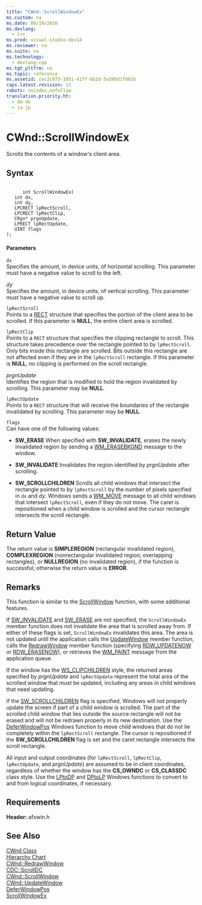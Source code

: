 ```yaml
---
title: "CWnd::ScrollWindowEx"
ms.custom: na
ms.date: 09/19/2016
ms.devlang: 
  - C++
ms.prod: visual-studio-dev14
ms.reviewer: na
ms.suite: na
ms.technology: 
  - devlang-cpp
ms.tgt_pltfrm: na
ms.topic: reference
ms.assetid: cec2c073-1051-41ff-bb2d-5a395d1fd61b
caps.latest.revision: 12
robots: noindex,nofollow
translation.priority.ht: 
  - de-de
  - ja-jp
---
```

# CWnd::ScrollWindowEx
Scrolls the contents of a window's client area.  
  
## Syntax  
  
```  
  
      int ScrollWindowEx(  
   int dx,  
   int dy,  
   LPCRECT lpRectScroll,  
   LPCRECT lpRectClip,  
   CRgn* prgnUpdate,  
   LPRECT lpRectUpdate,  
   UINT flags   
);   
```  
  
#### Parameters  
 `dx`  
 Specifies the amount, in device units, of horizontal scrolling. This parameter must have a negative value to scroll to the left.  
  
 *dy*  
 Specifies the amount, in device units, of vertical scrolling. This parameter must have a negative value to scroll up.  
  
 `lpRectScroll`  
 Points to a [RECT](../vs140/RECT-Structure.md) structure that specifies the portion of the client area to be scrolled. If this parameter is **NULL**, the entire client area is scrolled.  
  
 `lpRectClip`  
 Points to a `RECT` structure that specifies the clipping rectangle to scroll. This structure takes precedence over the rectangle pointed to by `lpRectScroll`. Only bits inside this rectangle are scrolled. Bits outside this rectangle are not affected even if they are in the `lpRectScroll` rectangle. If this parameter is **NULL**, no clipping is performed on the scroll rectangle.  
  
 *prgnUpdate*  
 Identifies the region that is modified to hold the region invalidated by scrolling. This parameter may be **NULL**.  
  
 `lpRectUpdate`  
 Points to a `RECT` structure that will receive the boundaries of the rectangle invalidated by scrolling. This parameter may be **NULL**.  
  
 `flags`  
 Can have one of the following values:  
  
-   **SW_ERASE** When specified with **SW_INVALIDATE**, erases the newly invalidated region by sending a [WM_ERASEBKGND](http://msdn.microsoft.com/library/windows/desktop/ms648055) message to the window.  
  
-   **SW_INVALIDATE** Invalidates the region identified by *prgnUpdate* after scrolling.  
  
-   **SW_SCROLLCHILDREN** Scrolls all child windows that intersect the rectangle pointed to by `lpRectScroll` by the number of pixels specified in `dx` and *dy*. Windows sends a [WM_MOVE](http://msdn.microsoft.com/library/windows/desktop/ms632631) message to all child windows that intersect `lpRectScroll`, even if they do not move. The caret is repositioned when a child window is scrolled and the cursor rectangle intersects the scroll rectangle.  
  
## Return Value  
 The return value is **SIMPLEREGION** (rectangular invalidated region), **COMPLEXREGION** (nonrectangular invalidated region; overlapping rectangles), or **NULLREGION** (no invalidated region), if the function is successful; otherwise the return value is **ERROR**.  
  
## Remarks  
 This function is similar to the [ScrollWindow](http://msdn.microsoft.com/library/windows/desktop/bb787591) function, with some additional features.  
  
 If [SW_INVALIDATE](http://msdn.microsoft.com/library/windows/desktop/bb787593) and [SW_ERASE](http://msdn.microsoft.com/library/windows/desktop/bb787593) are not specified, the `ScrollWindowEx` member function does not invalidate the area that is scrolled away from. If either of these flags is set, `ScrollWindowEx` invalidates this area. The area is not updated until the application calls the [UpdateWindow](http://msdn.microsoft.com/library/windows/desktop/dd145167) member function, calls the [RedrawWindow](http://msdn.microsoft.com/library/windows/desktop/dd162911) member function (specifying [RDW_UPDATENOW](http://msdn.microsoft.com/library/windows/desktop/dd162911) or [RDW_ERASENOW](http://msdn.microsoft.com/library/windows/desktop/dd162911)), or retrieves the [WM_PAINT](http://msdn.microsoft.com/library/windows/desktop/dd145213) message from the application queue.  
  
 If the window has the [WS_CLIPCHILDREN](http://msdn.microsoft.com/library/windows/desktop/ms632679) style, the returned areas specified by *prgnUpdate* and `lpRectUpdate` represent the total area of the scrolled window that must be updated, including any areas in child windows that need updating.  
  
 If the [SW_SCROLLCHILDREN](http://msdn.microsoft.com/library/windows/desktop/bb787593) flag is specified, Windows will not properly update the screen if part of a child window is scrolled. The part of the scrolled child window that lies outside the source rectangle will not be erased and will not be redrawn properly in its new destination. Use the [DeferWindowPos](http://msdn.microsoft.com/library/windows/desktop/ms632681) Windows function to move child windows that do not lie completely within the `lpRectScroll` rectangle. The cursor is repositioned if the **SW_SCROLLCHILDREN** flag is set and the caret rectangle intersects the scroll rectangle.  
  
 All input and output coordinates (for `lpRectScroll`, `lpRectClip`, `lpRectUpdate`, and *prgnUpdate*) are assumed to be in client coordinates, regardless of whether the window has the **CS_OWNDC** or **CS_CLASSDC** class style. Use the [LPtoDP](http://msdn.microsoft.com/library/windows/desktop/dd145042) and [DPtoLP](http://msdn.microsoft.com/library/windows/desktop/dd162474) Windows functions to convert to and from logical coordinates, if necessary.  
  
## Requirements  
 **Header:** afxwin.h  
  
## See Also  
 [CWnd Class](../vs140/CWnd-Class.md)   
 [Hierarchy Chart](../vs140/Hierarchy-Chart.md)   
 [CWnd::RedrawWindow](../vs140/CWnd--RedrawWindow.md)   
 [CDC::ScrollDC](../vs140/CDC--ScrollDC.md)   
 [CWnd::ScrollWindow](../vs140/CWnd--ScrollWindow.md)   
 [CWnd::UpdateWindow](../vs140/CWnd--UpdateWindow.md)   
 [DeferWindowPos](http://msdn.microsoft.com/library/windows/desktop/ms632681)   
 [ScrollWindowEx](http://msdn.microsoft.com/library/windows/desktop/bb787593)